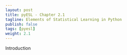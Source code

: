 ```yaml
---
layout: post
title: pyESL - Chapter 2.1
tagline: Elements of Statistical Learning in Python
publish: false
tags: [pyesl]
weight: 2.1
---
```


<p>Introduction</p>
